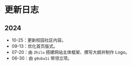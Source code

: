 # 更新日志

## 2024

- 10-25：更新校园社区内容。
- 09-13：优化首页版式。
- 07-20：由 `Zhilu` 搭建网站主体框架、撰写大纲并制作 Logo。
- 06-30：由 `g0ubu1i` 带领立项。
